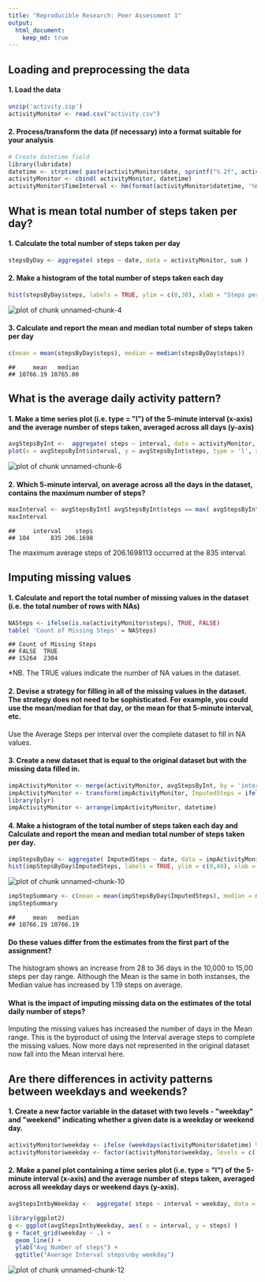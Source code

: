 ```yaml
---
title: "Reproducible Research: Peer Assessment 1"
output: 
  html_document:
    keep_md: true
---
```



## Loading and preprocessing the data 

#### 1. Load the data 

```r
unzip('activity.zip')
activityMonitor <- read.csv("activity.csv")
```
  
#### 2. Process/transform the data (if necessary) into a format suitable for your analysis

```r
# Create datetime field
library(lubridate)
datetime <- strptime( paste(activityMonitor$date, sprintf("%.2f", activityMonitor$interval/100)), "%Y-%m-%d %H.%M")
activityMonitor <- cbind( activityMonitor, datetime)
activityMonitor$TimeInterval <- hm(format(activityMonitor$datetime, '%H:%M'))
```

## What is mean total number of steps taken per day?

#### 1.	Calculate the total number of steps taken per day

```r
stepsByDay <- aggregate( steps ~ date, data = activityMonitor, sum )
```

#### 2. Make a histogram of the total number of steps taken each day

```r
hist(stepsByDay$steps, labels = TRUE, ylim = c(0,30), xlab = "Steps per Day",ylab = "Num of Days",  main = "Histogram of Total Steps per Day")
```

![plot of chunk unnamed-chunk-4](figure/unnamed-chunk-4-1.png) 

#### 3. Calculate and report the mean and median total number of steps taken per day

```r
c(mean = mean(stepsByDay$steps), median = median(stepsByDay$steps))
```

```
##     mean   median 
## 10766.19 10765.00
```

## What is the average daily activity pattern?
#### 1. Make a time series plot (i.e. type = "l") of the 5-minute interval (x-axis) and the average number of steps taken, averaged across all days (y-axis)

```r
avgStepsByInt <-  aggregate( steps ~ interval, data = activityMonitor, mean )
plot(x = avgStepsByInt$interval, y = avgStepsByInt$steps, type = 'l', xlab = 'Interval', ylab = 'Avg Steps', main = 'Average Steps per Interval')
```

![plot of chunk unnamed-chunk-6](figure/unnamed-chunk-6-1.png) 

#### 2. Which 5-minute interval, on average across all the days in the dataset, contains the maximum number of steps?

```r
maxInterval <- avgStepsByInt[ avgStepsByInt$steps == max( avgStepsByInt$steps),]
maxInterval
```

```
##     interval    steps
## 104      835 206.1698
```
The maximum average steps of 206.1698113  occurred at the 835 interval.

## Imputing missing values

#### 1. Calculate and report the total number of missing values in the dataset (i.e. the total number of rows with NAs)

```r
NASteps <- ifelse(is.na(activityMonitor$steps), TRUE, FALSE)
table( 'Count of Missing Steps' = NASteps)
```

```
## Count of Missing Steps
## FALSE  TRUE 
## 15264  2304
```
*NB. The TRUE values indicate the number of NA values in the dataset.

#### 2. Devise a strategy for filling in all of the missing values in the dataset. The strategy does not need to be sophisticated.  For example, you could use the mean/median for that day, or the mean for that 5-minute interval, etc.
Use the Average Steps per interval over the complete dataset to fill in NA values.

#### 3. Create a new dataset that is equal to the original dataset but with the missing data filled in.

```r
impActivityMonitor <- merge(activityMonitor, avgStepsByInt, by = 'interval', all = TRUE)  
impActivityMonitor <- transform(impActivityMonitor, ImputedSteps = ifelse(is.na(impActivityMonitor$steps.x), impActivityMonitor$steps.y, impActivityMonitor$steps.x))
library(plyr)
impActivityMonitor <- arrange(impActivityMonitor, datetime)
```

#### 4. Make a histogram of the total number of steps taken each day and Calculate and report the mean and median total number of steps taken per day. 

```r
impStepsByDay <- aggregate( ImputedSteps ~ date, data = impActivityMonitor, sum )
hist(impStepsByDay$ImputedSteps, labels = TRUE, ylim = c(0,40), xlab = "Steps per Day",ylab = "Num of Days",  main = "Histogram of Total Imputed Steps\nper Day")
```

![plot of chunk unnamed-chunk-10](figure/unnamed-chunk-10-1.png) 

```r
impStepSummary <- c(mean = mean(impStepsByDay$ImputedSteps), median = median(impStepsByDay$ImputedSteps))
impStepSummary
```

```
##     mean   median 
## 10766.19 10766.19
```

#### Do these values differ from the estimates from the first part of the assignment?  
The histogram shows an increase from 28 to 36 days in the 10,000 to 15,00 steps per day range.  Although the Mean is the same in both instanses, the Median value has increased by 1.19 steps on average.  

#### What is the impact of imputing missing data on the estimates of the total daily number of steps?
Imputing the missing values has increased the number of days in the Mean range.  This is the byproduct of using the Interval average steps to complete the missing values.  Now more days not represented in the original dataset now fall into the Mean interval here.

## Are there differences in activity patterns between weekdays and weekends?

#### 1. Create a new factor variable in the dataset with two levels - "weekday" and "weekend" indicating whether a given date is a weekday or weekend day.

```r
activityMonitor$weekday <- ifelse (weekdays(activityMonitor$datetime) %in% c('Saturday', 'Sunday'), 'weekend', 'weekday')
activityMonitor$weekday <- factor(activityMonitor$weekday, levels = c('weekend', 'weekday'))
```

#### 2. Make a panel plot containing a time series plot (i.e. type = "l") of the 5-minute interval (x-axis) and the average number of steps taken, averaged across all weekday days or weekend days (y-axis).

```r
avgStepsIntbyWeekday <-  aggregate( steps ~ interval + weekday, data = activityMonitor, mean )

library(ggplot2)
g <- ggplot(avgStepsIntbyWeekday, aes( x = interval, y = steps) )
g + facet_grid(weekday ~ .) +
  geom_line() +
  ylab("Avg Number of steps") + 
  ggtitle("Average Interval steps\nby weekday") 
```

![plot of chunk unnamed-chunk-12](figure/unnamed-chunk-12-1.png) 
